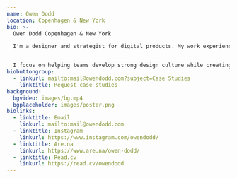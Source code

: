 ```yaml
---
name: Owen Dodd
location: Copenhagen & New York
bio: >-
  Owen Dodd Copenhagen & New York

  I'm a designer and strategist for digital products. My work experience spans developing design systems, brand identities, and intuitive user experiences.


  I focus on helping teams develop strong design culture while creating best in class experiences for their users. Currently leading design at Good Dog, previously at The New York Times, and Artsy.
biobuttongroup:
  - linkurl: mailto:mail@owendodd.com?subject=Case Studies
    linktitle: Request case studies
background:
  bgvideo: images/bg.mp4
  bgplaceholder: images/poster.png
biolinks:
  - linktitle: Email
    linkurl: mailto:mail@owendodd.com
  - linktitle: Instagram
    linkurl: https://www.instagram.com/owendodd/
  - linktitle: Are.na
    linkurl: https://www.are.na/owen-dodd/
  - linktitle: Read.cv
    linkurl: https://read.cv/owendodd
---
```

